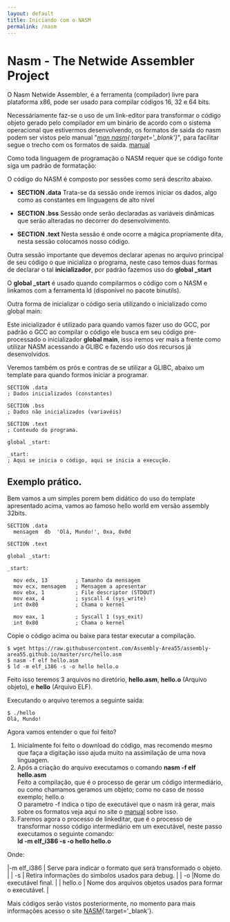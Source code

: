 ```yaml
---
layout: default
title: Iniciando com o NASM
permalink: /nasm
---
```


# Nasm - The Netwide Assembler Project

O Nasm Netwide Assembler, é a ferramenta (compilador) livre para plataforma x86, pode ser usado para compilar códigos 16, 32 e 64 bits.

Necessáriamente faz-se o uso de um link-editor para transformar o código objeto gerado pelo compilador em um binário de acordo com o sistema operacional que estivermos desenvolvendo, os formatos de saida do nasm podem ser vistos pelo manual "*[man nasm](https://linux.die.net/man/1/nasm){:target='_blank'}*", para facilitar segue o trecho com os formatos de saida. [manual](/nasm-output-format)

Como toda linguagem de programação o NASM requer que se código fonte siga um padrão de formatação:

O código do NASM é composto por sessões como será descrito abaixo.

* **SECTION .data**
Trata-se da sessão onde iremos iniciar os dados, algo como as constantes em linguagens de alto nível

* **SECTION .bss**
Sessão onde serão declaradas as variáveis dinâmicas que serão alteradas no decorrer do desenvolvimento.

* **SECTION .text**
Nesta sessão é onde ocorre a mágica propriamente dita, nesta sessão colocamos nosso código.


Outra sessão importante que devemos declarar apenas no arquivo principal de seu código o que inicializa o programa, neste caso temos duas formas de declarar o tal **inicializador**, por padrão fazemos uso do **global _start**

O **global _start** é usado quando compilarmos o código com o NASM e linkamos com a ferramenta ld (disponível no pacote binutils).

Outra forma de inicializar o código seria utilizando o inicializado como global main:

Este inicializador é utilizado para quando vamos fazer uso do GCC, por padrão o GCC ao compilar o código ele busca em seu código pre-processado o inicializador **global main**, isso iremos ver mais a frente como utilizar NASM acessando a GLIBC e fazendo uso dos recursos já desenvolvidos.

Veremos também os prós e contras de se utilizar a GLIBC, abaixo um template para quando formos iniciar a programar.

```
SECTION .data
; Dados inicializados (constantes)

SECTION .bss
; Dados não inicializados (variavéis)

SECTION .text
; Conteudo do programa.

global _start:

_start:
; Aqui se inicia o código, aqui se inicia a execução.

```

## Exemplo prático.

Bem vamos a um simples porem bem didático do uso do template apresentado acima, vamos ao famoso hello world em versão assembly 32bits.

```
SECTION .data
  mensagem  db  'Olá, Mundo!', 0xa, 0x0d

SECTION .text

global _start:

_start:

  mov edx, 13         ; Tamanho da mensagem
  mov ecx, mensagem   ; Mensagem a apresentar
  mov ebx, 1          ; File descriptor (STDOUT)
  mov eax, 4          ; syscall 4 (sys_write)
  int 0x80            ; Chama o kernel

  mov eax, 1          ; Syscall 1 (sys_exit)
  int 0x80            ; Chama o kernel

```
Copie o código acima ou baixe para testar executar a compilação.

```
$ wget https://raw.githubusercontent.com/Assembly-Area55/assembly-area55.github.io/master/src/hello.asm
$ nasm -f elf hello.asm
$ ld -m elf_i386 -s -o hello hello.o
```

Feito isso teremos 3 arquivos no diretório, **hello.asm**, **hello.o** (Arquivo objeto), e **hello** (Arquivo ELF).

Executando o arquivo teremos a seguinte saída:

```
$ ./hello
Olá, Mundo!
```

Agora vamos entender o que foi feito?

1. Inicialmente foi feito o download do código, mas recomendo mesmo que faça a digitação isso ajuda muito na assimilação de uma nova linguagem.
2. Após a criação do arquivo executamos o comando **nasm -f elf hello.asm** <br>
  Feito a compilação, que é o processo de gerar um código intermediário, ou como chamamos geramos um objeto; como no caso de nosso exemplo; hello.o<br>
  O parametro -f indica o tipo de executável que o nasm irá gerar, mais sobre os formatos veja aqui no site o [manual](/nasm-output-format) sobre isso.
3. Faremos agora o processo de linkeditar, que é o processo de transformar nosso código intermediário em um
  executável, neste passo executamos o seguinte comando:<br>
  **ld -m elf_i386 -s -o hello hello.o**

Onde:

  |-m elf_i386 | Serve para indicar o formato que será transformado o objeto. |
  | -s | Retira informações do simbolos usados para debug. |
  | -o |Nome do executável final. |
  | hello.o | Nome dos arquivos objetos usados para formar o executável. |

Mais códigos serão vistos posteriormente, no momento para mais informações acesso o site [NASM](http://www.nasm.us){:target='_blank'}.
